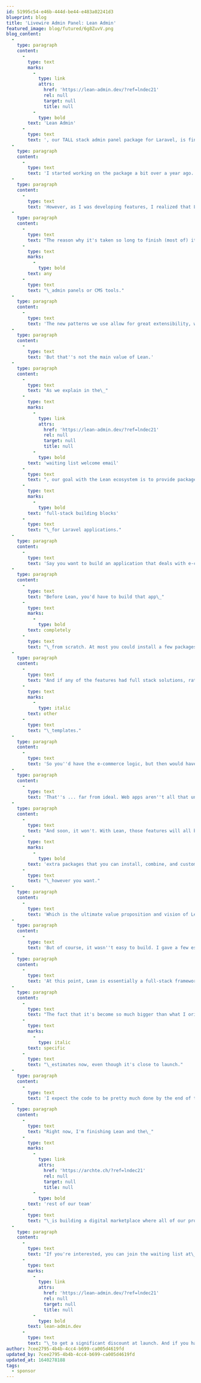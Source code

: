 ```yaml
---
id: 51995c54-e46b-444d-be44-e483a02241d3
blueprint: blog
title: 'Livewire Admin Panel: Lean Admin'
featured_image: blog/futured/6g8ZuvV.png
blog_content:
  -
    type: paragraph
    content:
      -
        type: text
        marks:
          -
            type: link
            attrs:
              href: 'https://lean-admin.dev/?ref=lndec21'
              rel: null
              target: null
              title: null
          -
            type: bold
        text: 'Lean Admin'
      -
        type: text
        text: ', our TALL stack admin panel package for Laravel, is finally approaching the v1 launch.'
  -
    type: paragraph
    content:
      -
        type: text
        text: 'I started working on the package a bit over a year ago. Originally, it was meant to be something conceptually similar to Laravel Nova, with two key differences — we use Livewire as the tech stack, and customizability is the main focus. I expected to have it finished around this time of last year, so around December 2020.'
  -
    type: paragraph
    content:
      -
        type: text
        text: 'However, as I was developing features, I realized that Lean could be much more than that.'
  -
    type: paragraph
    content:
      -
        type: text
        text: "The reason why it's taken so long to finish (most of) it is that it has completely new features, ideas, and patterns — in the sense that they aren't offered or used by\_"
      -
        type: text
        marks:
          -
            type: bold
        text: any
      -
        type: text
        text: "\_admin panels or CMS tools."
  -
    type: paragraph
    content:
      -
        type: text
        text: 'The new patterns we use allow for great extensibility, which means that the ecosystem has become a large focus. Some things are obvious. There will be packages for extra fields, some additional functionality, and things like that.'
  -
    type: paragraph
    content:
      -
        type: text
        text: 'But that''s not the main value of Lean.'
  -
    type: paragraph
    content:
      -
        type: text
        text: "As we explain in the\_"
      -
        type: text
        marks:
          -
            type: link
            attrs:
              href: 'https://lean-admin.dev/?ref=lndec21'
              rel: null
              target: null
              title: null
          -
            type: bold
        text: 'waiting list welcome email'
      -
        type: text
        text: ", our goal with the Lean ecosystem is to provide packages that serve as\_"
      -
        type: text
        marks:
          -
            type: bold
        text: 'full-stack building blocks'
      -
        type: text
        text: "\_for Laravel applications."
  -
    type: paragraph
    content:
      -
        type: text
        text: 'Say you want to build an application that deals with e-commerce, invoicing, live chat, knowledge base, and support tickets.'
  -
    type: paragraph
    content:
      -
        type: text
        text: "Before Lean, you'd have to build that app\_"
      -
        type: text
        marks:
          -
            type: bold
        text: completely
      -
        type: text
        text: "\_from scratch. At most you could install a few packages to handle the specific low level problems related to those features, but you couldn't really put entire features together."
  -
    type: paragraph
    content:
      -
        type: text
        text: "And if any of the features had full stack solutions, rather than just low level packages, they would always be difficult to customize. For instance any \"e-commerce application templates\". Those are generally very very hard to customize. And as mentioned before, almost impossible to combine with\_"
      -
        type: text
        marks:
          -
            type: italic
        text: other
      -
        type: text
        text: "\_templates."
  -
    type: paragraph
    content:
      -
        type: text
        text: 'So you''d have the e-commerce logic, but then would have to implement the rest of the app yourself, within that customized template.'
  -
    type: paragraph
    content:
      -
        type: text
        text: 'That''s ... far from ideal. Web apps aren''t all that unique, so building them shouldn''t be this hard.'
  -
    type: paragraph
    content:
      -
        type: text
        text: "And soon, it won't. With Lean, those features will all be\_"
      -
        type: text
        marks:
          -
            type: bold
        text: 'extra packages that you can install, combine, and customize'
      -
        type: text
        text: "\_however you want."
  -
    type: paragraph
    content:
      -
        type: text
        text: 'Which is the ultimate value proposition and vision of Lean.'
  -
    type: paragraph
    content:
      -
        type: text
        text: 'But of course, it wasn''t easy to build. I gave a few estimates this year, and it always ended up taking much longer.'
  -
    type: paragraph
    content:
      -
        type: text
        text: 'At this point, Lean is essentially a full-stack framework for building admin panel-centric web apps. Some of its frontend logic really makes it feel like a new framework, since it introduces many new abstractions specifically developed to make building dynamic admin panels easy.'
  -
    type: paragraph
    content:
      -
        type: text
        text: "The fact that it's become so much bigger than what I originally intended for it to be has made estimating the release date very hard. And for that reason, I'm not giving any\_"
      -
        type: text
        marks:
          -
            type: italic
        text: specific
      -
        type: text
        text: "\_estimates now, even though it's close to launch."
  -
    type: paragraph
    content:
      -
        type: text
        text: 'I expect the code to be pretty much done by the end of the year, with early January being spent on docs, tests, and some extra fields. Sometime around that we''ll open registration again and you''ll be able to purchase a license.'
  -
    type: paragraph
    content:
      -
        type: text
        text: "Right now, I'm finishing Lean and the\_"
      -
        type: text
        marks:
          -
            type: link
            attrs:
              href: 'https://archte.ch/?ref=lndec21'
              rel: null
              target: null
              title: null
          -
            type: bold
        text: 'rest of our team'
      -
        type: text
        text: "\_is building a digital marketplace where all of our products — including Lean and its packages — will be sold. Shortly after the launch, we'll also start accepting new sellers which means that anyone with a Lean license will be able to make money by building packages for it."
  -
    type: paragraph
    content:
      -
        type: text
        text: "If you're interested, you can join the waiting list at\_"
      -
        type: text
        marks:
          -
            type: link
            attrs:
              href: 'https://lean-admin.dev/?ref=lndec21'
              rel: null
              target: null
              title: null
          -
            type: bold
        text: lean-admin.dev
      -
        type: text
        text: "\_to get a significant discount at launch. And if you have a license already, it will be extended to a year from the v1 launch."
author: 7cee2795-4b4b-4cc4-b699-ca005d4619fd
updated_by: 7cee2795-4b4b-4cc4-b699-ca005d4619fd
updated_at: 1640278188
tags:
  - sponsor
---
```

